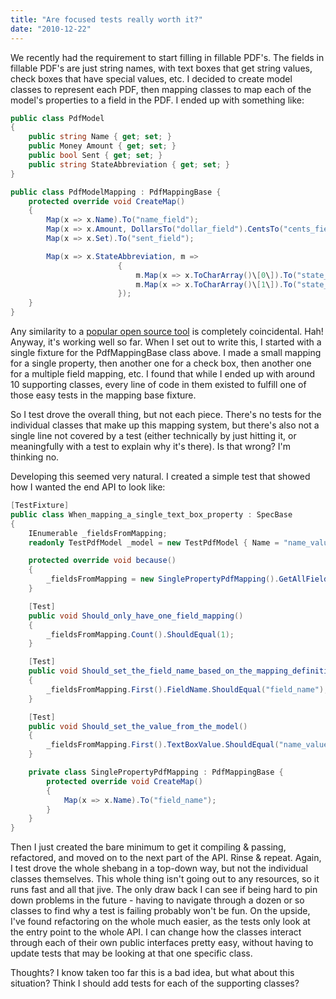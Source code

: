 ```yaml
---
title: "Are focused tests really worth it?"
date: "2010-12-22"
---
```


We recently had the requirement to start filling in fillable PDF's. The fields in fillable PDF's are just string names, with text boxes that get string values, check boxes that have special values, etc. I decided to create model classes to represent each PDF, then mapping classes to map each of the model's properties to a field in the PDF. I ended up with something like:

```csharp
public class PdfModel
{
    public string Name { get; set; }
    public Money Amount { get; set; }
    public bool Sent { get; set; }
    public string StateAbbreviation { get; set; }
}

public class PdfModelMapping : PdfMappingBase {
    protected override void CreateMap()
    {
        Map(x => x.Name).To("name_field");
        Map(x => x.Amount, DollarsTo("dollar_field").CentsTo("cents_field"));
        Map(x => x.Set).To("sent_field");

        Map(x => x.StateAbbreviation, m =>
                        {
                            m.Map(x => x.ToCharArray()\[0\]).To("state_first_letter_field");
                            m.Map(x => x.ToCharArray()\[1\]).To("state_second_letter_field");
                        });
    }
} 
```

Any similarity to a [popular open source tool](http://fluentnhibernate.org/) is completely coincidental. Hah! Anyway, it's working well so far. When I set out to write this, I started with a single fixture for the PdfMappingBase class above. I made a small mapping for a single property, then another one for a check box, then another one for a multiple field mapping, etc. I found that while I ended up with around 10 supporting classes, every line of code in them existed to fulfill one of those easy tests in the mapping base fixture.

So I test drove the overall thing, but not each piece. There's no tests for the individual classes that make up this mapping system, but there's also not a single line not covered by a test (either technically by just hitting it, or meaningfully with a test to explain why it's there). Is that wrong? I'm thinking no.

Developing this seemed very natural. I created a simple test that showed how I wanted the end API to look like:

```csharp
[TestFixture]
public class When_mapping_a_single_text_box_property : SpecBase
{
    IEnumerable _fieldsFromMapping;
    readonly TestPdfModel _model = new TestPdfModel { Name = "name_value" };

    protected override void because()
    {
        _fieldsFromMapping = new SinglePropertyPdfMapping().GetAllFieldsFrom(_model);
    }

    [Test]
    public void Should_only_have_one_field_mapping()
    {
        _fieldsFromMapping.Count().ShouldEqual(1);
    }

    [Test]
    public void Should_set_the_field_name_based_on_the_mapping_definition()
    {
        _fieldsFromMapping.First().FieldName.ShouldEqual("field_name");
    }

    [Test]
    public void Should_set_the_value_from_the_model()
    {
        _fieldsFromMapping.First().TextBoxValue.ShouldEqual("name_value");
    }

    private class SinglePropertyPdfMapping : PdfMappingBase {
        protected override void CreateMap()
        {
            Map(x => x.Name).To("field_name");
        }
    }
} 
```

Then I just created the bare minimum to get it compiling & passing, refactored, and moved on to the next part of the API. Rinse & repeat. Again, I test drove the whole shebang in a top-down way, but not the individual classes themselves. This whole thing isn't going out to any resources, so it runs fast and all that jive. The only draw back I can see if being hard to pin down problems in the future - having to navigate through a dozen or so classes to find why a test is failing probably won't be fun. On the upside, I've found refactoring on the whole much easier, as the tests only look at the entry point to the whole API. I can change how the classes interact through each of their own public interfaces pretty easy, without having to update tests that may be looking at that one specific class.

Thoughts? I know taken too far this is a bad idea, but what about this situation? Think I should add tests for each of the supporting classes?
